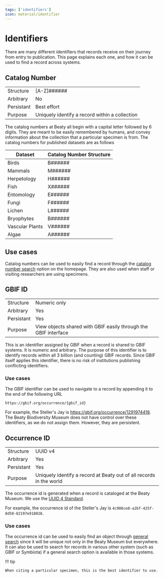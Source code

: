```yaml
---
tags: ['identifiers']
icon: material/identifier
---
```


# Identifiers

There are many different identifiers that records receive on their journey from entry to publication. This page explains each one, and how it can be used to find a record across systems.

## Catalog Number
| | |
| -- | -- |
| Structure | [A-Z]######|
| Arbitrary | No |
| Persistant | Best effort |
| Purpose | Uniquely identify a record within a collection|

The catalog numbers at Beaty all begin with a capital letter followed by 6 digits. They are meant to be easily remembered by humans, and convey information about the collection that a particular specimen is from. The catalog numbers for published datasets are as follows

| Dataset | Catalog Number Structure |
| ------- | ------------------------ |
| Birds | B###### |
| Mammals | M###### |
| Herpetology | H###### |
| Fish | X###### |
| Entomology | E###### |
| Fungi | F###### |
| Lichen | L###### |
| Bryophytes | B###### |
| Vascular Plants | V###### |
| Algae | A###### |

## Use cases

Catalog numbers can be used to easily find a record through the [catalog number search](searching.md) option on the homepage. They are also used when staff or visiting researchers are using specimens.
## GBIF ID

| | |
| -- | -- |
| Structure | Numeric only |
| Arbitrary | Yes |
| Persistant | Yes |
| Purpose | View objects shared with GBIF easily through the GBIF interface |

This is an identifier assigned by GBIF when a record is shared to GBIF systems. It is numeric and arbitrary. The purpose of this identifier is to identify records within all 3 billion (and counting) GBIF records. Since GBIF itself applies this identifier, there is no risk of institutions publishing conflicting identifiers.

### Use cases

The GBIF identifier can be used to navigate to a record by appending it to the end of the following URL

`https://gbif.org/occurrence/{gbif_id}`

For example, the Steller's Jay is <https://gbif.org/occurrence/1291974418>. The Beaty Biodiversity Museum does not have control over these identifiers, as we do not assign them. However, they are persistent.

## Occurrence ID

| | |
| -- | -- |
| Structure | UUID v4 |
| Arbitrary | Yes |
| Persistant | Yes |
| Purpose | Uniquely identify a record at Beaty out of all records in the world |

The occurrence id is generated when a record is cataloged at the Beaty Museum. We use the [UUID 4 Standard](https://www.rfc-editor.org/rfc/rfc9562.html#name-uuid-version-4). 

For example, the occurrence id of the Steller's Jay is `4c906ce8-a2bf-425f-8d50-82197e918028`. 

### Use cases

The occurrence id can be used to easily find an object through [general search](searching.md) since it will be unique not only in the Beaty Museum but everywhere. It can also be used to search for records in various other system (such as GBIF or Symbiota) if a general search option is available in those systems.

!!! tip

    When citing a particular specimen, this is the best identifier to use.

